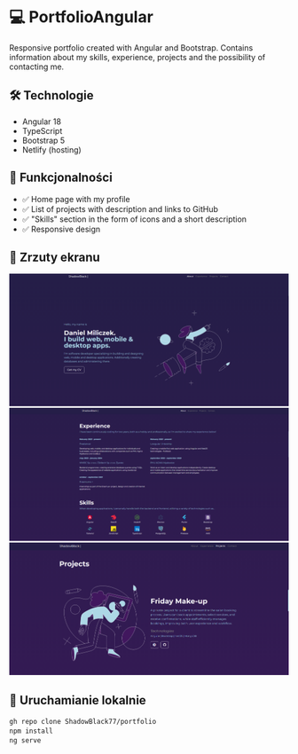 # 💻 PortfolioAngular

Responsive portfolio created with Angular and Bootstrap. Contains information about my skills, experience, projects and the possibility of contacting me.

## 🛠️ Technologie

- Angular 18
- TypeScript
- Bootstrap 5
- Netlify (hosting)

## 🎯 Funkcjonalności

- ✅ Home page with my profile
- ✅ List of projects with description and links to GitHub
- ✅ "Skills" section in the form of icons and a short description
- ✅ Responsive design

## 📸 Zrzuty ekranu

![Home](./assets/screenshots/about.png)
![Experience](./assets/screenshots/experience.png)
![Projekty](./assets/screenshots/projects.png)

## 🚀 Uruchamianie lokalnie

```bash
gh repo clone ShadowBlack77/portfolio
npm install
ng serve
